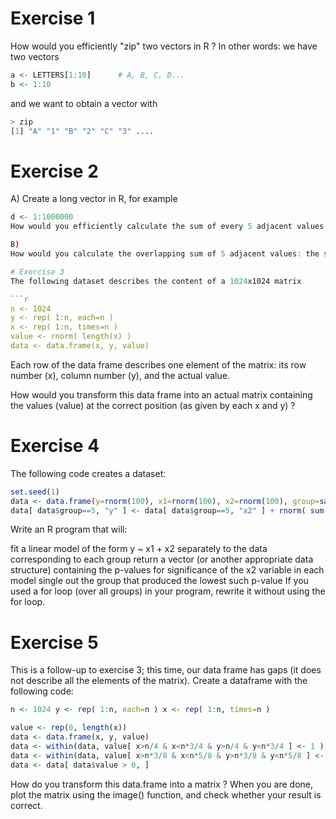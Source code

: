 
# Exercise 1
How would you efficiently "zip" two vectors in R ? In other words: we have two vectors

```r 
a <- LETTERS[1:10]      # A, B, C, D...
b <- 1:10
```

and we want to obtain a vector with

```r 
> zip
[1] "A" "1" "B" "2" "C" "3" ....
```

# Exercise 2
A)
Create a long vector in R, for example

```r 
d <- 1:1000000
How would you efficiently calculate the sum of every 5 adjacent values in the vector (without overlap: the sum of the first five elements, the sum of the next five, etc) ?

B)
How would you calculate the overlapping sum of 5 adjacent values: the sum of the first five, the sum of the 5 elements starting at the 2nd position, etc)

# Exercise 3
The following dataset describes the content of a 1024x1024 matrix

```r 
n <- 1024 
y <- rep( 1:n, each=n ) 
x <- rep( 1:n, times=n ) 
value <- rnorm( length(x) )
data <- data.frame(x, y, value)
```

Each row of the data frame describes one element of the matrix: its row number (x), column number (y), and the actual value.

How would you transform this data frame into an actual matrix containing the values (value) at the correct position (as given by each x and y) ?

# Exercise 4
The following code creates a dataset:

```r 
set.seed(1) 
data <- data.frame(y=rnorm(100), x1=rnorm(100), x2=rnorm(100), group=sample(1:10, 100, replace=T) ) 
data[ data$group==5, "y" ] <- data[ data$group==5, "x2" ] + rnorm( sum(data$group==5) )/10
```
Write an R program that will:

fit a linear model of the form y ~ x1 + x2 separately to the data corresponding to each group
return a vector (or another appropriate data structure) containing the p-values for significance of the x2 variable in each model
single out the group that produced the lowest such p-value
If you used a for loop (over all groups) in your program, rewrite it without using the for loop.

# Exercise 5
This is a follow-up to exercise 3; this time, our data frame has gaps (it does not describe all the elements of the matrix). Create a dataframe with the following code:

```r 
n <- 1024 y <- rep( 1:n, each=n ) x <- rep( 1:n, times=n )

value <- rep(0, length(x)) 
data <- data.frame(x, y, value) 
data <- within(data, value[ x>n/4 & x<n*3/4 & y>n/4 & y<n*3/4 ] <- 1 ) 
data <- within(data, value[ x>n*3/8 & x<n*5/8 & y>n*3/8 & y<n*5/8 ] <- 0 ) 
data <- data[ data$value > 0, ]
```

How do you transform this data.frame into a matrix ?
When you are done, plot the matrix using the image() function, and check whether your result is correct.

